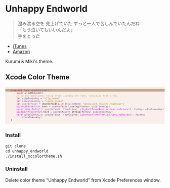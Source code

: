 # Unhappy Endworld

> 澄み渡る空を 見上げていた ずっと一人で苦しんでいたんだね  
> 「もう泣いてもいいんだよ」  
> 手をとった

* [iTunes](https://itunes.apple.com/jp/album/anhappiendowarudo-tvanime/id1036119719)
* [Amazon](http://amzn.to/2ifFkCi)


Kurumi & Miki's theme.

## Xcode Color Theme

![xcode](./art/screenshot.png)

### Install

```
git clone 
cd unhappy_endworld
./install_xccolortheme.sh
```

### Uninstall

Delete color theme "Unhappy Endworld" from Xcode Preferences window.